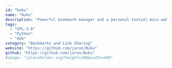 ```yaml
---
id: "buku"
name: "Buku"
description: "Powerful bookmark manager and a personal textual mini-web."
tags:
  - "GPL-3.0"
  - "Python"
  - "deb"
category: "Bookmarks and Link Sharing"
website: "https://github.com/jarun/Buku"
github: "https://github.com/jarun/Buku"
#image: "/placeholder.svg?height=300&width=400"
---
```


